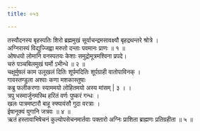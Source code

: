 ```yaml
---
title: ०५३

---
```

तस्यौदनस्य बृहस्पतिः शिरो ब्रह्ममुखं सूर्याचन्द्रमसावक्ष्यौ बृहद्रथन्तरे श्रोत्रे ।  
अग्निरास्यं विद्युज्जिह्वा मरुतो दन्ताः पवमानः प्राणः ॥ १ ॥  
ओषधयो लोमानि वनस्पतयः केशाः समुद्रोमूत्रमश्विना प्रपदे।  
चरुं पञ्चबिलमुखं घर्मो ऽभीन्धे ॥ २ ॥  
चक्षुर्मुषलं काम उलूखलं दितिः शूर्पमदितिः शूर्पग्राही वातोपाविनक् ।  
गावस्तण्डुला अश्वाः कणा मशकास्तुषाः  
कब्रु फलीकरणाः स्याममयो लोहितमयो अस्य मांसम् | ३ । ।  
त्रपु भस्मार्जुनमस्थि हरितं वर्णः पुष्करं गन्धः ।  
खलः पात्रमष्टारौ बाहू स्फ्यावंसौ गुदा वरत्राः ।  
ईषानूक्यं युगानि जत्रवः ॥ ४ ॥  
ऋतं हस्तावाभिषेचनं कुल्योपसेचनमार्तवाः पक्तारो अग्निः प्राशिता ब्राह्मणः प्रतिग्रहीता ॥ ५ ॥  